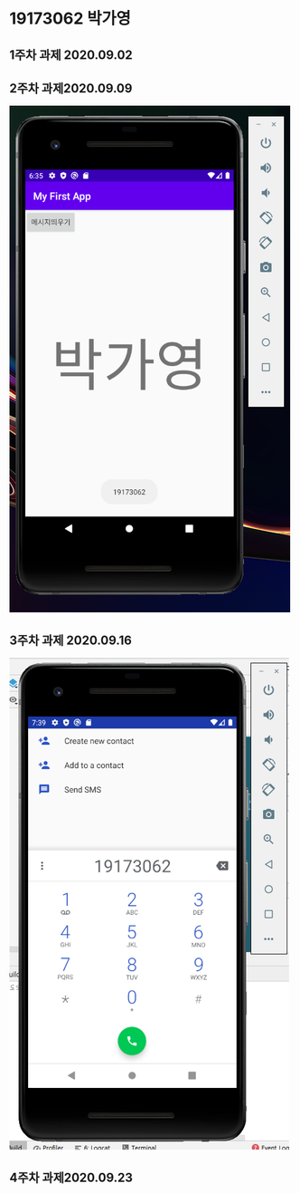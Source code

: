 # 19173062 박가영

## 1주차 과제 2020.09.02

## 2주차 과제2020.09.09
   <img width="" height="" src="./PNG/2주차.png"></img>

## 3주차 과제  2020.09.16
   <img width="" height="" src="./PNG/3주차.png"></img>
   
## 4주차 과제2020.09.23
 
